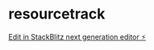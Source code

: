 # resourcetrack

[Edit in StackBlitz next generation editor ⚡️](https://stackblitz.com/~/github.com/SquizAI/resourcetrack)